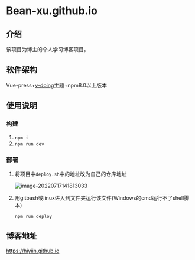 # Bean-xu.github.io

## 介绍

该项目为博主的个人学习博客项目。

## 软件架构

Vue-press+[v-doing](https://doc.xugaoyi.com/)主题+npm8.0以上版本

## 使用说明

### 构建

1. `npm i`
2. `npm run dev`

### 部署

1. 将项目中`deploy.sh`中的地址改为自己的仓库地址

   ![image-20220717141813033](https://cdn.jsdelivr.net/gh/Hiyiin/picture/Typora/image-20220717141813033.png)

2. 用gitbash或linux进入到文件夹运行该文件(Windows的cmd运行不了shell脚本)

   ```shell
   npm run deploy
   ```


## 博客地址

https://hiyiin.github.io


